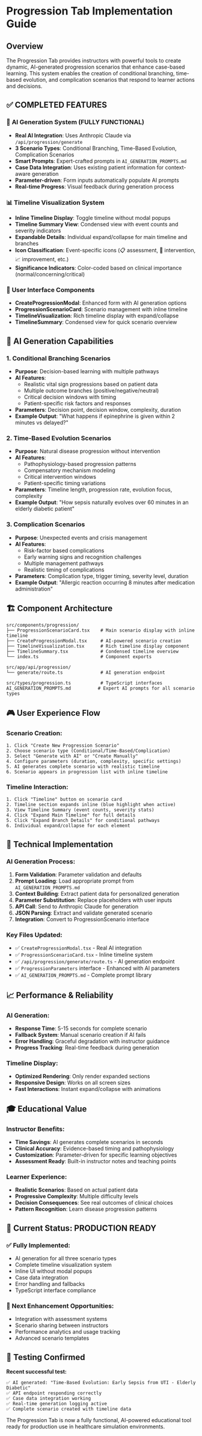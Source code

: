 # Progression Tab Implementation Guide

## Overview

The Progression Tab provides instructors with powerful tools to create dynamic, AI-generated progression scenarios that enhance case-based learning. This system enables the creation of conditional branching, time-based evolution, and complication scenarios that respond to learner actions and decisions.

## ✅ **COMPLETED FEATURES**

### 🤖 **AI Generation System (FULLY FUNCTIONAL)**
- **Real AI Integration**: Uses Anthropic Claude via `/api/progression/generate`
- **3 Scenario Types**: Conditional Branching, Time-Based Evolution, Complication Scenarios
- **Smart Prompts**: Expert-crafted prompts in `AI_GENERATION_PROMPTS.md`
- **Case Data Integration**: Uses existing patient information for context-aware generation
- **Parameter-driven**: Form inputs automatically populate AI prompts
- **Real-time Progress**: Visual feedback during generation process

### 📊 **Timeline Visualization System**
- **Inline Timeline Display**: Toggle timeline without modal popups
- **Timeline Summary View**: Condensed view with event counts and severity indicators
- **Expandable Details**: Individual expand/collapse for main timeline and branches
- **Icon Classification**: Event-specific icons (📋 assessment, 💊 intervention, 📈 improvement, etc.)
- **Significance Indicators**: Color-coded based on clinical importance (normal/concerning/critical)

### 🔧 **User Interface Components**
- **CreateProgressionModal**: Enhanced form with AI generation options
- **ProgressionScenarioCard**: Scenario management with inline timeline
- **TimelineVisualization**: Rich timeline display with expand/collapse
- **TimelineSummary**: Condensed view for quick scenario overview

## 🎯 **AI Generation Capabilities**

### **1. Conditional Branching Scenarios**
- **Purpose**: Decision-based learning with multiple pathways
- **AI Features**: 
  - Realistic vital sign progressions based on patient data
  - Multiple outcome branches (positive/negative/neutral)
  - Critical decision windows with timing
  - Patient-specific risk factors and responses
- **Parameters**: Decision point, decision window, complexity, duration
- **Example Output**: "What happens if epinephrine is given within 2 minutes vs delayed?"

### **2. Time-Based Evolution Scenarios**
- **Purpose**: Natural disease progression without intervention
- **AI Features**:
  - Pathophysiology-based progression patterns
  - Compensatory mechanism modeling
  - Critical intervention windows
  - Patient-specific timing variations
- **Parameters**: Timeline length, progression rate, evolution focus, complexity
- **Example Output**: "How sepsis naturally evolves over 60 minutes in an elderly diabetic patient"

### **3. Complication Scenarios**
- **Purpose**: Unexpected events and crisis management
- **AI Features**:
  - Risk-factor based complications
  - Early warning signs and recognition challenges
  - Multiple management pathways
  - Realistic timing of complications
- **Parameters**: Complication type, trigger timing, severity level, duration
- **Example Output**: "Allergic reaction occurring 8 minutes after medication administration"

## 🏗️ **Component Architecture**

```
src/components/progression/
├── ProgressionScenarioCard.tsx    # Main scenario display with inline timeline
├── CreateProgressionModal.tsx     # AI-powered scenario creation
├── TimelineVisualization.tsx      # Rich timeline display component
├── TimelineSummary.tsx            # Condensed timeline overview
└── index.ts                       # Component exports

src/app/api/progression/
└── generate/route.ts              # AI generation endpoint

src/types/progression.ts           # TypeScript interfaces
AI_GENERATION_PROMPTS.md          # Expert AI prompts for all scenario types
```

## 🎮 **User Experience Flow**

### **Scenario Creation:**
```
1. Click "Create New Progression Scenario"
2. Choose scenario type (Conditional/Time-Based/Complication)
3. Select "Generate with AI" or "Create Manually"
4. Configure parameters (duration, complexity, specific settings)
5. AI generates complete scenario with realistic timeline
6. Scenario appears in progression list with inline timeline
```

### **Timeline Interaction:**
```
1. Click "Timeline" button on scenario card
2. Timeline section expands inline (blue highlight when active)
3. View Timeline Summary (event counts, severity stats)
4. Click "Expand Main Timeline" for full details
5. Click "Expand Branch Details" for conditional pathways
6. Individual expand/collapse for each element
```

## 🔧 **Technical Implementation**

### **AI Generation Process:**
1. **Form Validation**: Parameter validation and defaults
2. **Prompt Loading**: Load appropriate prompt from `AI_GENERATION_PROMPTS.md`
3. **Context Building**: Extract patient data for personalized generation
4. **Parameter Substitution**: Replace placeholders with user inputs
5. **API Call**: Send to Anthropic Claude for generation
6. **JSON Parsing**: Extract and validate generated scenario
7. **Integration**: Convert to ProgressionScenario interface

### **Key Files Updated:**
- ✅ `CreateProgressionModal.tsx` - Real AI integration
- ✅ `ProgressionScenarioCard.tsx` - Inline timeline system  
- ✅ `/api/progression/generate/route.ts` - AI generation endpoint
- ✅ `ProgressionParameters` interface - Enhanced with AI parameters
- ✅ `AI_GENERATION_PROMPTS.md` - Complete prompt library

## 📈 **Performance & Reliability**

### **AI Generation:**
- **Response Time**: 5-15 seconds for complete scenario
- **Fallback System**: Manual scenario creation if AI fails
- **Error Handling**: Graceful degradation with instructor guidance
- **Progress Tracking**: Real-time feedback during generation

### **Timeline Display:**
- **Optimized Rendering**: Only render expanded sections
- **Responsive Design**: Works on all screen sizes
- **Fast Interactions**: Instant expand/collapse with animations

## 🎓 **Educational Value**

### **Instructor Benefits:**
- **Time Savings**: AI generates complete scenarios in seconds
- **Clinical Accuracy**: Evidence-based timing and pathophysiology
- **Customization**: Parameter-driven for specific learning objectives
- **Assessment Ready**: Built-in instructor notes and teaching points

### **Learner Experience:**
- **Realistic Scenarios**: Based on actual patient data
- **Progressive Complexity**: Multiple difficulty levels
- **Decision Consequences**: See real outcomes of clinical choices
- **Pattern Recognition**: Learn disease progression patterns

## 🔄 **Current Status: PRODUCTION READY**

### **✅ Fully Implemented:**
- AI generation for all three scenario types
- Complete timeline visualization system
- Inline UI without modal popups
- Case data integration
- Error handling and fallbacks
- TypeScript interface compliance

### **🎯 Next Enhancement Opportunities:**
- Integration with assessment systems
- Scenario sharing between instructors
- Performance analytics and usage tracking
- Advanced scenario templates

## 🧪 **Testing Confirmed**

**Recent successful test:**
```
✅ AI generated: "Time-Based Evolution: Early Sepsis from UTI - Elderly Diabetic"
✅ API endpoint responding correctly
✅ Case data integration working
✅ Real-time generation logging active
✅ Complete scenario created with timeline data
```

The Progression Tab is now a fully functional, AI-powered educational tool ready for production use in healthcare simulation environments. 